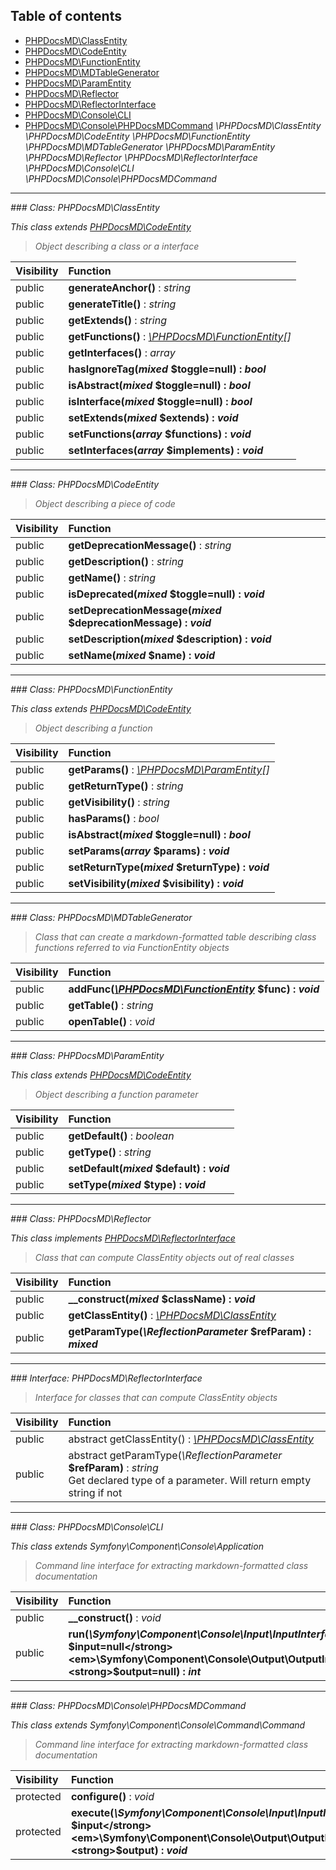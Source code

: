 ## Table of contents

- [PHPDocsMD\ClassEntity](#class-phpdocsmdclassentity)
- [PHPDocsMD\CodeEntity](#class-phpdocsmdcodeentity)
- [PHPDocsMD\FunctionEntity](#class-phpdocsmdfunctionentity)
- [PHPDocsMD\MDTableGenerator](#class-phpdocsmdmdtablegenerator)
- [PHPDocsMD\ParamEntity](#class-phpdocsmdparamentity)
- [PHPDocsMD\Reflector](#class-phpdocsmdreflector)
- [PHPDocsMD\ReflectorInterface](#interface-phpdocsmdreflectorinterface)
- [PHPDocsMD\Console\CLI](#class-phpdocsmdconsolecli)
- [PHPDocsMD\Console\PHPDocsMDCommand](#class-phpdocsmdconsolephpdocsmdcommand)
<em>\PHPDocsMD\ClassEntity
<em>\PHPDocsMD\CodeEntity
<em>\PHPDocsMD\FunctionEntity
<em>\PHPDocsMD\MDTableGenerator
<em>\PHPDocsMD\ParamEntity
<em>\PHPDocsMD\Reflector
<em>\PHPDocsMD\ReflectorInterface
<em>\PHPDocsMD\Console\CLI
<em>\PHPDocsMD\Console\PHPDocsMDCommand

<hr /> 
### Class: PHPDocsMD\ClassEntity

*This class extends [PHPDocsMD\CodeEntity](#class-phpdocsmdcodeentity)*

> Object describing a class or a interface

| Visibility | Function |
|:-----------|:---------|
| public | <strong>generateAnchor()</strong> : <em>string</em> |
| public | <strong>generateTitle()</strong> : <em>string</em> |
| public | <strong>getExtends()</strong> : <em>string</em> |
| public | <strong>getFunctions()</strong> : <em>[\PHPDocsMD\FunctionEntity](#class-phpdocsmdfunctionentity)[]</em> |
| public | <strong>getInterfaces()</strong> : <em>array</em> |
| public | <strong>hasIgnoreTag(<em>mixed</em> <strong>$toggle=null)</strong> : <em>bool</em> |
| public | <strong>isAbstract(<em>mixed</em> <strong>$toggle=null)</strong> : <em>bool</em> |
| public | <strong>isInterface(<em>mixed</em> <strong>$toggle=null)</strong> : <em>bool</em> |
| public | <strong>setExtends(<em>mixed</em> <strong>$extends)</strong> : <em>void</em> |
| public | <strong>setFunctions(<em>array</em> <strong>$functions)</strong> : <em>void</em> |
| public | <strong>setInterfaces(<em>array</em> <strong>$implements)</strong> : <em>void</em> |

<hr /> 
### Class: PHPDocsMD\CodeEntity

> Object describing a piece of code

| Visibility | Function |
|:-----------|:---------|
| public | <strong>getDeprecationMessage()</strong> : <em>string</em> |
| public | <strong>getDescription()</strong> : <em>string</em> |
| public | <strong>getName()</strong> : <em>string</em> |
| public | <strong>isDeprecated(<em>mixed</em> <strong>$toggle=null)</strong> : <em>void|bool</em> |
| public | <strong>setDeprecationMessage(<em>mixed</em> <strong>$deprecationMessage)</strong> : <em>void</em> |
| public | <strong>setDescription(<em>mixed</em> <strong>$description)</strong> : <em>void</em> |
| public | <strong>setName(<em>mixed</em> <strong>$name)</strong> : <em>void</em> |

<hr /> 
### Class: PHPDocsMD\FunctionEntity

*This class extends [PHPDocsMD\CodeEntity](#class-phpdocsmdcodeentity)*

> Object describing a function

| Visibility | Function |
|:-----------|:---------|
| public | <strong>getParams()</strong> : <em>[\PHPDocsMD\ParamEntity](#class-phpdocsmdparamentity)[]</em> |
| public | <strong>getReturnType()</strong> : <em>string</em> |
| public | <strong>getVisibility()</strong> : <em>string</em> |
| public | <strong>hasParams()</strong> : <em>bool</em> |
| public | <strong>isAbstract(<em>mixed</em> <strong>$toggle=null)</strong> : <em>bool</em> |
| public | <strong>setParams(<em>array</em> <strong>$params)</strong> : <em>void</em> |
| public | <strong>setReturnType(<em>mixed</em> <strong>$returnType)</strong> : <em>void</em> |
| public | <strong>setVisibility(<em>mixed</em> <strong>$visibility)</strong> : <em>void</em> |

<hr /> 
### Class: PHPDocsMD\MDTableGenerator

> Class that can create a markdown-formatted table describing class functions referred to via FunctionEntity objects

| Visibility | Function |
|:-----------|:---------|
| public | <strong>addFunc(<em>[\PHPDocsMD\FunctionEntity](#class-phpdocsmdfunctionentity)</em> <strong>$func)</strong> : <em>void</em> |
| public | <strong>getTable()</strong> : <em>string</em> |
| public | <strong>openTable()</strong> : <em>void</em> |

<hr /> 
### Class: PHPDocsMD\ParamEntity

*This class extends [PHPDocsMD\CodeEntity](#class-phpdocsmdcodeentity)*

> Object describing a function parameter

| Visibility | Function |
|:-----------|:---------|
| public | <strong>getDefault()</strong> : <em>boolean</em> |
| public | <strong>getType()</strong> : <em>string</em> |
| public | <strong>setDefault(<em>mixed</em> <strong>$default)</strong> : <em>void</em> |
| public | <strong>setType(<em>mixed</em> <strong>$type)</strong> : <em>void</em> |

<hr /> 
### Class: PHPDocsMD\Reflector

*This class implements [PHPDocsMD\ReflectorInterface](#interface-phpdocsmdreflectorinterface)*

> Class that can compute ClassEntity objects out of real classes

| Visibility | Function |
|:-----------|:---------|
| public | <strong>__construct(<em>mixed</em> <strong>$className)</strong> : <em>void</em> |
| public | <strong>getClassEntity()</strong> : <em>[\PHPDocsMD\ClassEntity](#class-phpdocsmdclassentity)</em> |
| public | <strong>getParamType(<em>\ReflectionParameter</em> <strong>$refParam)</strong> : <em>mixed</em> |

<hr /> 
### Interface: PHPDocsMD\ReflectorInterface

> Interface for classes that can compute ClassEntity objects

| Visibility | Function |
|:-----------|:---------|
| public | abstract getClassEntity()</strong> : <em>[\PHPDocsMD\ClassEntity](#class-phpdocsmdclassentity)</em> |
| public | abstract getParamType(<em>\ReflectionParameter</em> <strong>$refParam)</strong> : <em>string</em><br />Get declared type of a parameter. Will return empty string if not |

<hr /> 
### Class: PHPDocsMD\Console\CLI

*This class extends Symfony\Component\Console\Application*

> Command line interface for extracting markdown-formatted class documentation

| Visibility | Function |
|:-----------|:---------|
| public | <strong>__construct()</strong> : <em>void</em> |
| public | <strong>run(<em>\Symfony\Component\Console\Input\InputInterface</em> <strong>$input=null</strong><em>\Symfony\Component\Console\Output\OutputInterface</em> <strong>$output=null)</strong> : <em>int</em> |

<hr /> 
### Class: PHPDocsMD\Console\PHPDocsMDCommand

*This class extends Symfony\Component\Console\Command\Command*

> Command line interface for extracting markdown-formatted class documentation

| Visibility | Function |
|:-----------|:---------|
| protected | <strong>configure()</strong> : <em>void</em> |
| protected | <strong>execute(<em>\Symfony\Component\Console\Input\InputInterface</em> <strong>$input</strong><em>\Symfony\Component\Console\Output\OutputInterface</em> <strong>$output)</strong> : <em>void</em> |

